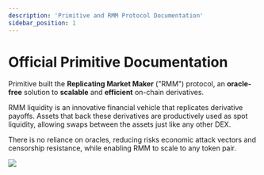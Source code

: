 ```yaml
---
description: 'Primitive and RMM Protocol Documentation'
sidebar_position: 1 
---
```


# Official Primitive Documentation

Primitive built the **Replicating Market Maker** ("RMM") protocol, an **oracle-free** solution to **scalable** and **efficient** on-chain derivatives.

RMM liquidity is an innovative financial vehicle that replicates derivative payoffs. Assets that back these derivatives are productively used as spot liquidity, allowing swaps between the assets just like any other DEX. 

There is no reliance on oracles, reducing risks economic attack vectors and censorship resistance, while enabling RMM to scale to any token pair. 

![](/img/primitive-banner.png)

